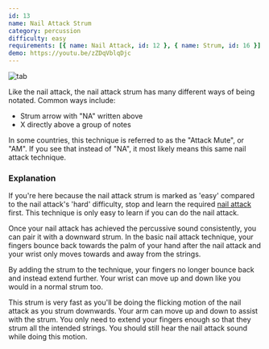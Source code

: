 ```yaml
---
id: 13
name: Nail Attack Strum
category: percussion
difficulty: easy
requirements: [{ name: Nail Attack, id: 12 }, { name: Strum, id: 16 }]
demo: https://youtu.be/zZDqVblqDjc
---
```


![tab](/img/t/nail-attack-strum.jpg)

Like the nail attack, the nail attack strum has many different ways of being notated. Common ways include:

- Strum arrow with "NA" written above
- X directly above a group of notes

In some countries, this technique is referred to as the "Attack Mute", or "AM". If you see that instead of "NA", it most likely means this same nail attack technique.

### Explanation

If you're here because the nail attack strum is marked as 'easy' compared to the nail attack's 'hard' difficulty, stop and learn the required [nail attack](12) first. This technique is only easy to learn if you can do the nail attack.

Once your nail attack has achieved the percussive sound consistently, you can pair it with a downward strum. In the basic nail attack technique, your fingers bounce back towards the palm of your hand after the nail attack and your wrist only moves towards and away from the strings.

By adding the strum to the technique, your fingers no longer bounce back and instead extend further. Your wrist can move up and down like you would in a normal strum too.

This strum is very fast as you'll be doing the flicking motion of the nail attack as you strum downwards. Your arm can move up and down to assist with the strum. You only need to extend your fingers enough so that they strum all the intended strings. You should still hear the nail attack sound while doing this motion.
